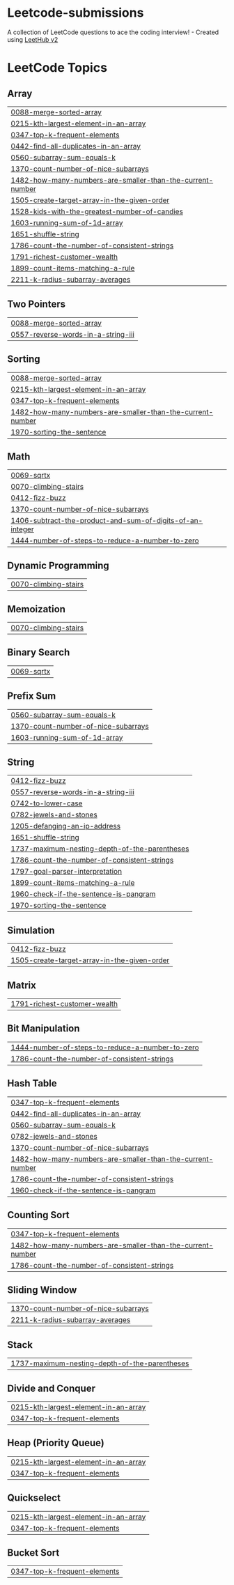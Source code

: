 # Leetcode-submissions
A collection of LeetCode questions to ace the coding interview! - Created using [LeetHub v2](https://github.com/arunbhardwaj/LeetHub-2.0)

<!---LeetCode Topics Start-->
# LeetCode Topics
## Array
|  |
| ------- |
| [0088-merge-sorted-array](https://github.com/Yugeshwaran-gm/Leetcode-submissions/tree/master/0088-merge-sorted-array) |
| [0215-kth-largest-element-in-an-array](https://github.com/Yugeshwaran-gm/Leetcode-submissions/tree/master/0215-kth-largest-element-in-an-array) |
| [0347-top-k-frequent-elements](https://github.com/Yugeshwaran-gm/Leetcode-submissions/tree/master/0347-top-k-frequent-elements) |
| [0442-find-all-duplicates-in-an-array](https://github.com/Yugeshwaran-gm/Leetcode-submissions/tree/master/0442-find-all-duplicates-in-an-array) |
| [0560-subarray-sum-equals-k](https://github.com/Yugeshwaran-gm/Leetcode-submissions/tree/master/0560-subarray-sum-equals-k) |
| [1370-count-number-of-nice-subarrays](https://github.com/Yugeshwaran-gm/Leetcode-submissions/tree/master/1370-count-number-of-nice-subarrays) |
| [1482-how-many-numbers-are-smaller-than-the-current-number](https://github.com/Yugeshwaran-gm/Leetcode-submissions/tree/master/1482-how-many-numbers-are-smaller-than-the-current-number) |
| [1505-create-target-array-in-the-given-order](https://github.com/Yugeshwaran-gm/Leetcode-submissions/tree/master/1505-create-target-array-in-the-given-order) |
| [1528-kids-with-the-greatest-number-of-candies](https://github.com/Yugeshwaran-gm/Leetcode-submissions/tree/master/1528-kids-with-the-greatest-number-of-candies) |
| [1603-running-sum-of-1d-array](https://github.com/Yugeshwaran-gm/Leetcode-submissions/tree/master/1603-running-sum-of-1d-array) |
| [1651-shuffle-string](https://github.com/Yugeshwaran-gm/Leetcode-submissions/tree/master/1651-shuffle-string) |
| [1786-count-the-number-of-consistent-strings](https://github.com/Yugeshwaran-gm/Leetcode-submissions/tree/master/1786-count-the-number-of-consistent-strings) |
| [1791-richest-customer-wealth](https://github.com/Yugeshwaran-gm/Leetcode-submissions/tree/master/1791-richest-customer-wealth) |
| [1899-count-items-matching-a-rule](https://github.com/Yugeshwaran-gm/Leetcode-submissions/tree/master/1899-count-items-matching-a-rule) |
| [2211-k-radius-subarray-averages](https://github.com/Yugeshwaran-gm/Leetcode-submissions/tree/master/2211-k-radius-subarray-averages) |
## Two Pointers
|  |
| ------- |
| [0088-merge-sorted-array](https://github.com/Yugeshwaran-gm/Leetcode-submissions/tree/master/0088-merge-sorted-array) |
| [0557-reverse-words-in-a-string-iii](https://github.com/Yugeshwaran-gm/Leetcode-submissions/tree/master/0557-reverse-words-in-a-string-iii) |
## Sorting
|  |
| ------- |
| [0088-merge-sorted-array](https://github.com/Yugeshwaran-gm/Leetcode-submissions/tree/master/0088-merge-sorted-array) |
| [0215-kth-largest-element-in-an-array](https://github.com/Yugeshwaran-gm/Leetcode-submissions/tree/master/0215-kth-largest-element-in-an-array) |
| [0347-top-k-frequent-elements](https://github.com/Yugeshwaran-gm/Leetcode-submissions/tree/master/0347-top-k-frequent-elements) |
| [1482-how-many-numbers-are-smaller-than-the-current-number](https://github.com/Yugeshwaran-gm/Leetcode-submissions/tree/master/1482-how-many-numbers-are-smaller-than-the-current-number) |
| [1970-sorting-the-sentence](https://github.com/Yugeshwaran-gm/Leetcode-submissions/tree/master/1970-sorting-the-sentence) |
## Math
|  |
| ------- |
| [0069-sqrtx](https://github.com/Yugeshwaran-gm/Leetcode-submissions/tree/master/0069-sqrtx) |
| [0070-climbing-stairs](https://github.com/Yugeshwaran-gm/Leetcode-submissions/tree/master/0070-climbing-stairs) |
| [0412-fizz-buzz](https://github.com/Yugeshwaran-gm/Leetcode-submissions/tree/master/0412-fizz-buzz) |
| [1370-count-number-of-nice-subarrays](https://github.com/Yugeshwaran-gm/Leetcode-submissions/tree/master/1370-count-number-of-nice-subarrays) |
| [1406-subtract-the-product-and-sum-of-digits-of-an-integer](https://github.com/Yugeshwaran-gm/Leetcode-submissions/tree/master/1406-subtract-the-product-and-sum-of-digits-of-an-integer) |
| [1444-number-of-steps-to-reduce-a-number-to-zero](https://github.com/Yugeshwaran-gm/Leetcode-submissions/tree/master/1444-number-of-steps-to-reduce-a-number-to-zero) |
## Dynamic Programming
|  |
| ------- |
| [0070-climbing-stairs](https://github.com/Yugeshwaran-gm/Leetcode-submissions/tree/master/0070-climbing-stairs) |
## Memoization
|  |
| ------- |
| [0070-climbing-stairs](https://github.com/Yugeshwaran-gm/Leetcode-submissions/tree/master/0070-climbing-stairs) |
## Binary Search
|  |
| ------- |
| [0069-sqrtx](https://github.com/Yugeshwaran-gm/Leetcode-submissions/tree/master/0069-sqrtx) |
## Prefix Sum
|  |
| ------- |
| [0560-subarray-sum-equals-k](https://github.com/Yugeshwaran-gm/Leetcode-submissions/tree/master/0560-subarray-sum-equals-k) |
| [1370-count-number-of-nice-subarrays](https://github.com/Yugeshwaran-gm/Leetcode-submissions/tree/master/1370-count-number-of-nice-subarrays) |
| [1603-running-sum-of-1d-array](https://github.com/Yugeshwaran-gm/Leetcode-submissions/tree/master/1603-running-sum-of-1d-array) |
## String
|  |
| ------- |
| [0412-fizz-buzz](https://github.com/Yugeshwaran-gm/Leetcode-submissions/tree/master/0412-fizz-buzz) |
| [0557-reverse-words-in-a-string-iii](https://github.com/Yugeshwaran-gm/Leetcode-submissions/tree/master/0557-reverse-words-in-a-string-iii) |
| [0742-to-lower-case](https://github.com/Yugeshwaran-gm/Leetcode-submissions/tree/master/0742-to-lower-case) |
| [0782-jewels-and-stones](https://github.com/Yugeshwaran-gm/Leetcode-submissions/tree/master/0782-jewels-and-stones) |
| [1205-defanging-an-ip-address](https://github.com/Yugeshwaran-gm/Leetcode-submissions/tree/master/1205-defanging-an-ip-address) |
| [1651-shuffle-string](https://github.com/Yugeshwaran-gm/Leetcode-submissions/tree/master/1651-shuffle-string) |
| [1737-maximum-nesting-depth-of-the-parentheses](https://github.com/Yugeshwaran-gm/Leetcode-submissions/tree/master/1737-maximum-nesting-depth-of-the-parentheses) |
| [1786-count-the-number-of-consistent-strings](https://github.com/Yugeshwaran-gm/Leetcode-submissions/tree/master/1786-count-the-number-of-consistent-strings) |
| [1797-goal-parser-interpretation](https://github.com/Yugeshwaran-gm/Leetcode-submissions/tree/master/1797-goal-parser-interpretation) |
| [1899-count-items-matching-a-rule](https://github.com/Yugeshwaran-gm/Leetcode-submissions/tree/master/1899-count-items-matching-a-rule) |
| [1960-check-if-the-sentence-is-pangram](https://github.com/Yugeshwaran-gm/Leetcode-submissions/tree/master/1960-check-if-the-sentence-is-pangram) |
| [1970-sorting-the-sentence](https://github.com/Yugeshwaran-gm/Leetcode-submissions/tree/master/1970-sorting-the-sentence) |
## Simulation
|  |
| ------- |
| [0412-fizz-buzz](https://github.com/Yugeshwaran-gm/Leetcode-submissions/tree/master/0412-fizz-buzz) |
| [1505-create-target-array-in-the-given-order](https://github.com/Yugeshwaran-gm/Leetcode-submissions/tree/master/1505-create-target-array-in-the-given-order) |
## Matrix
|  |
| ------- |
| [1791-richest-customer-wealth](https://github.com/Yugeshwaran-gm/Leetcode-submissions/tree/master/1791-richest-customer-wealth) |
## Bit Manipulation
|  |
| ------- |
| [1444-number-of-steps-to-reduce-a-number-to-zero](https://github.com/Yugeshwaran-gm/Leetcode-submissions/tree/master/1444-number-of-steps-to-reduce-a-number-to-zero) |
| [1786-count-the-number-of-consistent-strings](https://github.com/Yugeshwaran-gm/Leetcode-submissions/tree/master/1786-count-the-number-of-consistent-strings) |
## Hash Table
|  |
| ------- |
| [0347-top-k-frequent-elements](https://github.com/Yugeshwaran-gm/Leetcode-submissions/tree/master/0347-top-k-frequent-elements) |
| [0442-find-all-duplicates-in-an-array](https://github.com/Yugeshwaran-gm/Leetcode-submissions/tree/master/0442-find-all-duplicates-in-an-array) |
| [0560-subarray-sum-equals-k](https://github.com/Yugeshwaran-gm/Leetcode-submissions/tree/master/0560-subarray-sum-equals-k) |
| [0782-jewels-and-stones](https://github.com/Yugeshwaran-gm/Leetcode-submissions/tree/master/0782-jewels-and-stones) |
| [1370-count-number-of-nice-subarrays](https://github.com/Yugeshwaran-gm/Leetcode-submissions/tree/master/1370-count-number-of-nice-subarrays) |
| [1482-how-many-numbers-are-smaller-than-the-current-number](https://github.com/Yugeshwaran-gm/Leetcode-submissions/tree/master/1482-how-many-numbers-are-smaller-than-the-current-number) |
| [1786-count-the-number-of-consistent-strings](https://github.com/Yugeshwaran-gm/Leetcode-submissions/tree/master/1786-count-the-number-of-consistent-strings) |
| [1960-check-if-the-sentence-is-pangram](https://github.com/Yugeshwaran-gm/Leetcode-submissions/tree/master/1960-check-if-the-sentence-is-pangram) |
## Counting Sort
|  |
| ------- |
| [0347-top-k-frequent-elements](https://github.com/Yugeshwaran-gm/Leetcode-submissions/tree/master/0347-top-k-frequent-elements) |
| [1482-how-many-numbers-are-smaller-than-the-current-number](https://github.com/Yugeshwaran-gm/Leetcode-submissions/tree/master/1482-how-many-numbers-are-smaller-than-the-current-number) |
| [1786-count-the-number-of-consistent-strings](https://github.com/Yugeshwaran-gm/Leetcode-submissions/tree/master/1786-count-the-number-of-consistent-strings) |
## Sliding Window
|  |
| ------- |
| [1370-count-number-of-nice-subarrays](https://github.com/Yugeshwaran-gm/Leetcode-submissions/tree/master/1370-count-number-of-nice-subarrays) |
| [2211-k-radius-subarray-averages](https://github.com/Yugeshwaran-gm/Leetcode-submissions/tree/master/2211-k-radius-subarray-averages) |
## Stack
|  |
| ------- |
| [1737-maximum-nesting-depth-of-the-parentheses](https://github.com/Yugeshwaran-gm/Leetcode-submissions/tree/master/1737-maximum-nesting-depth-of-the-parentheses) |
## Divide and Conquer
|  |
| ------- |
| [0215-kth-largest-element-in-an-array](https://github.com/Yugeshwaran-gm/Leetcode-submissions/tree/master/0215-kth-largest-element-in-an-array) |
| [0347-top-k-frequent-elements](https://github.com/Yugeshwaran-gm/Leetcode-submissions/tree/master/0347-top-k-frequent-elements) |
## Heap (Priority Queue)
|  |
| ------- |
| [0215-kth-largest-element-in-an-array](https://github.com/Yugeshwaran-gm/Leetcode-submissions/tree/master/0215-kth-largest-element-in-an-array) |
| [0347-top-k-frequent-elements](https://github.com/Yugeshwaran-gm/Leetcode-submissions/tree/master/0347-top-k-frequent-elements) |
## Quickselect
|  |
| ------- |
| [0215-kth-largest-element-in-an-array](https://github.com/Yugeshwaran-gm/Leetcode-submissions/tree/master/0215-kth-largest-element-in-an-array) |
| [0347-top-k-frequent-elements](https://github.com/Yugeshwaran-gm/Leetcode-submissions/tree/master/0347-top-k-frequent-elements) |
## Bucket Sort
|  |
| ------- |
| [0347-top-k-frequent-elements](https://github.com/Yugeshwaran-gm/Leetcode-submissions/tree/master/0347-top-k-frequent-elements) |
<!---LeetCode Topics End-->